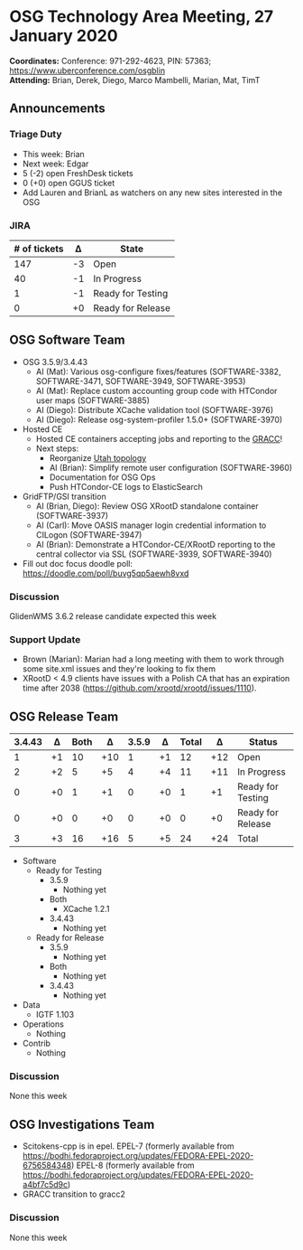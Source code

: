 # OSG Technology Area Meeting, 27 January 2020

**Coordinates:** Conference: 971-292-4623, PIN: 57363; <https://www.uberconference.com/osgblin>  
**Attending:** Brian, Derek, Diego, Marco Mambelli, Marian, Mat, TimT


## Announcements


### Triage Duty

-   This week: Brian
-   Next week: Edgar
-   5 (-2) open FreshDesk tickets
-   0 (+0) open GGUS ticket
-   Add Lauren and BrianL as watchers on any new sites interested in the OSG


### JIRA

| # of tickets | &Delta; | State             |
|------------ |------- |----------------- |
| 147          | -3      | Open              |
| 40           | -1      | In Progress       |
| 1            | -1      | Ready for Testing |
| 0            | +0      | Ready for Release |


## OSG Software Team

-   OSG 3.5.9/3.4.43  
    -   AI (Mat): Various osg-configure fixes/features (SOFTWARE-3382, SOFTWARE-3471, SOFTWARE-3949, SOFTWARE-3953)
    -   AI (Mat): Replace custom accounting group code with HTCondor user maps (SOFTWARE-3885)
    -   AI (Diego): Distribute XCache validation tool (SOFTWARE-3976)
    -   AI (Diego): Release osg-system-profiler 1.5.0+ (SOFTWARE-3970)
-   Hosted CE  
    -   Hosted CE containers accepting jobs and reporting to the [GRACC](https://gracc.opensciencegrid.org/dashboard/db/site-summary?orgId=1&var-interval=$__auto_interval&var-site=CHPC&var-type=Batch)!
    -   Next steps:  
        -   Reorganize [Utah topology](https://github.com/opensciencegrid/topology/pull/971)
        -   AI (Brian): Simplify remote user configuration (SOFTWARE-3960)
        -   Documentation for OSG Ops
        -   Push HTCondor-CE logs to ElasticSearch
-   GridFTP/GSI transition  
    -   AI (Brian, Diego): Review OSG XRootD standalone container (SOFTWARE-3937)
    -   AI (Carl): Move OASIS manager login credential information to CILogon (SOFTWARE-3947)
    -   AI (Brian): Demonstrate a HTCondor-CE/XRootD reporting to the central collector via SSL (SOFTWARE-3939, SOFTWARE-3940)
-   Fill out doc focus doodle poll: <https://doodle.com/poll/buvg5qp5aewh8vxd>


### Discussion

GlidenWMS 3.6.2 release candidate expected this week


### Support Update

-   Brown (Marian): Marian had a long meeting with them to work through some site.xml issues and they're looking to fix them
-   XRootD < 4.9 clients have issues with a Polish CA that has an expiration time after 2038 (<https://github.com/xrootd/xrootd/issues/1110>).


## OSG Release Team

| 3.4.43 | &Delta; | Both | &Delta; | 3.5.9 | &Delta; | Total | &Delta; | Status            |
| ------ | ------- | ---- | ------- | ----- | ------- | ----- | ------- | ----------------- |
| 1      | +1      | 10   | +10     | 1     | +1      | 12    | +12     | Open              |
| 2      | +2      | 5    | +5      | 4     | +4      | 11    | +11     | In Progress       |
| 0      | +0      | 1    | +1      | 0     | +0      | 1     | +1      | Ready for Testing |
| 0      | +0      | 0    | +0      | 0     | +0      | 0     | +0      | Ready for Release |
| 3      | +3      | 16   | +16     | 5     | +5      | 24    | +24     | Total             |

-   Software  
    -   Ready for Testing  
        -   3.5.9
            -   Nothing yet
        -   Both  
            -   XCache 1.2.1
        -   3.4.43
            -   Nothing yet
    -   Ready for Release  
        -   3.5.9
            -   Nothing yet
        -   Both
            -   Nothing yet
        -   3.4.43
            -   Nothing yet
-   Data  
    -   IGTF 1.103
-   Operations  
    -   Nothing
-   Contrib  
    -   Nothing


### Discussion

None this week


## OSG Investigations Team

-   Scitokens-cpp is in epel.  EPEL-7 (formerly available from https://bodhi.fedoraproject.org/updates/FEDORA-EPEL-2020-6756584348) EPEL-8 (formerly available from https://bodhi.fedoraproject.org/updates/FEDORA-EPEL-2020-a4bf7c5d9c)
-   GRACC transition to gracc2


### Discussion

None this week
